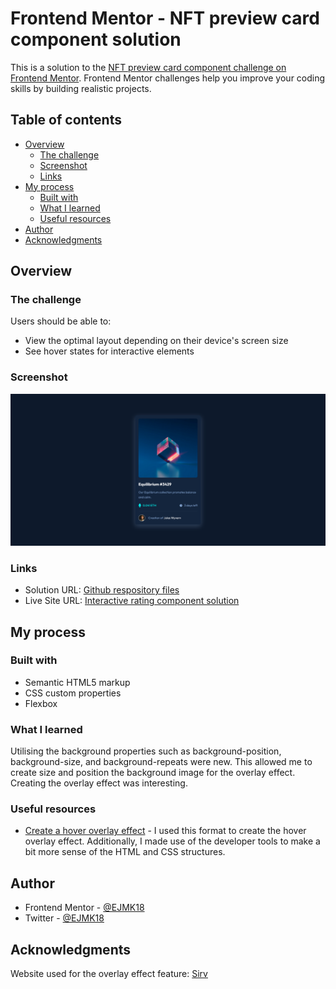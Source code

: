 # Frontend Mentor - NFT preview card component solution

This is a solution to the [NFT preview card component challenge on Frontend Mentor](https://www.frontendmentor.io/challenges/nft-preview-card-component-SbdUL_w0U). Frontend Mentor challenges help you improve your coding skills by building realistic projects. 

## Table of contents

- [Overview](#overview)
  - [The challenge](#the-challenge)
  - [Screenshot](#screenshot)
  - [Links](#links)
- [My process](#my-process)
  - [Built with](#built-with)
  - [What I learned](#what-i-learned)
  - [Useful resources](#useful-resources)
- [Author](#author)
- [Acknowledgments](#acknowledgments)

## Overview

### The challenge

Users should be able to:

- View the optimal layout depending on their device's screen size
- See hover states for interactive elements

### Screenshot

![](nft_preview_card_component.png)

### Links

- Solution URL: [Github respository files](https://your-solution-url.com)
- Live Site URL: [Interactive rating component solution](https://your-live-site-url.com)

## My process

### Built with

- Semantic HTML5 markup
- CSS custom properties
- Flexbox

### What I learned

Utilising the background properties such as background-position, background-size, and background-repeats were new. This allowed me to create size and position the background image for the overlay effect. Creating the overlay effect was interesting.

### Useful resources

- [Create a hover overlay effect](https://sirv.com/help/articles/hover-change-image/) - I used this format to create the hover overlay effect. Additionally, I made use of the developer tools to make a bit more sense of the HTML and CSS structures.

## Author

- Frontend Mentor - [@EJMK18](https://www.frontendmentor.io/profile/EJMK18)
- Twitter - [@EJMK18](https://twitter.com/EJMK18)

## Acknowledgments

Website used for the overlay effect feature: [Sirv](https://sirv.com/)